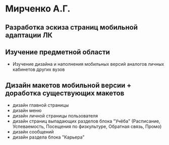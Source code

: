 # Мирченко А.Г.
## Разработка эскиза страниц мобильной адаптации ЛК
## Изучение предметной области
- Изучение дизайна и наполнения мобильных версий аналогов личных кабинетов других вузов
## Дизайн макетов мобильной версии + доработка существующих макетов
- дизайн главной страницы
- дизайн меню
- дизайн личной страницы пользователя
- дизайн страниц выпадающих разделов блока "Учёба" (Расписание, Успеваемость, Посещения по физкультуре, Обратная связь, Промо)
- дизайн сообщений
- дизайн раздела блока "Карьера" 



